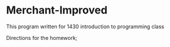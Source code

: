 # Merchant-Improved

This program written for 1430 introduction to programming class

Directions for the homework;
